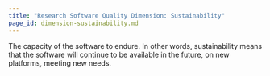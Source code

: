 ```yaml
---
title: "Research Software Quality Dimension: Sustainability"
page_id: dimension-sustainability.md
---
```


The capacity of the software to endure. In other words, sustainability means that the software will continue to be 
available in the future, on new platforms, meeting new needs.
